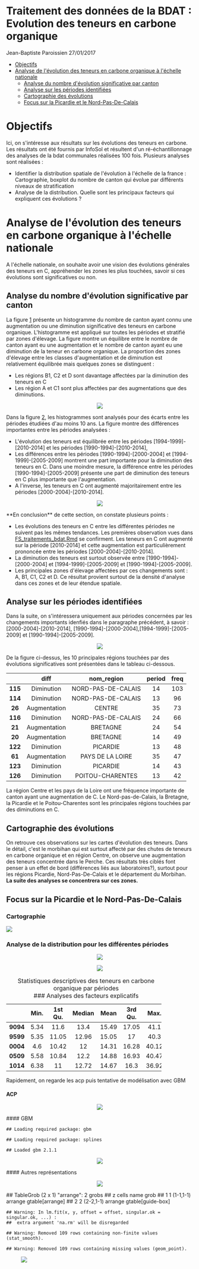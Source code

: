Traitement des données de la BDAT : Evolution des teneurs en carbone organique
================
Jean-Baptiste Paroissien
27/01/2017

-   [Objectifs](#objectifs)
-   [Analyse de l'évolution des teneurs en carbone organique à l'échelle nationale](#analyse-de-levolution-des-teneurs-en-carbone-organique-a-lechelle-nationale)
    -   [Analyse du nombre d'évolution significative par canton](#analyse-du-nombre-devolution-significative-par-canton)
    -   [Analyse sur les périodes identifiées](#analyse-sur-les-periodes-identifiees)
    -   [Cartographie des évolutions](#cartographie-des-evolutions)
    -   [Focus sur la Picardie et le Nord-Pas-De-Calais](#focus-sur-la-picardie-et-le-nord-pas-de-calais)

Objectifs
=========

Ici, on s'intéresse aux résultats sur les évolutions des teneurs en carbone. Les résultats ont été fournis par InfoSol et résultent d'un ré-échantillonnage des analyses de la bdat communales réalisées 100 fois. Plusieurs analyses sont réalisées :

-   Identifier la distribution spatiale de l'évolution à l'échelle de la france : Cartographie, boxplot du nombre de canton qui évolue par différents niveaux de stratification
-   Analyse de la distribution. Quelle sont les principaux facteurs qui expliquent ces évolutions ?

Analyse de l'évolution des teneurs en carbone organique à l'échelle nationale
=============================================================================

A l'échelle nationale, on souhaite avoir une vision des évolutions générales des teneurs en C, appréhender les zones les plus touchées, savoir si ces évolutions sont significatives ou non.

Analyse du nombre d'évolution significative par canton
------------------------------------------------------

La figure <A HREF="#histo_evolution">1</A> présente un histogramme du nombre de canton ayant connu une augmentation ou une diminution significative des teneurs en carbone organique. L'histogramme est appliqué sur toutes les périodes et stratifié par zones d'élevage.
La figure montre un équilibre entre le nombre de canton ayant eu une augmentation et le nombre de canton ayant eu une diminution de la teneur en carbone organique. La proportion des zones d'élevage entre les classes d'augmentation et de diminution est relativement équilibrée mais quelques zones se distinguent :

-   Les régions B1, C2 et D sont davantage affectées par la diminution des teneurs en C
-   Les région A et C1 sont plus affectées par des augmentations que des diminutions.

<figure style="text-align:center;">
<a name="histo_evolution"></a><img src="FS_traitements_bdatdiff_files/figure-markdown_github/unnamed-chunk-4-1.png">
<figcaption>
</figcaption>
</figure>
Dans la figure <A HREF="#histo_evolution_period">2</A>, les histogrammes sont analysés pour des écarts entre les périodes étudiées d'au moins 10 ans. La figure montre des différences importantes entre les périodes analysées :

-   L'évolution des teneurs est équilibrée entre les périodes \[1994-1999\]-\[2010-2014\] et les périodes \[1990-1994\]-\[2010-2014\],
-   Les différences entre les périodes \[1990-1994\]-\[2000-2004\] et \[1994-1999\]-\[2005-2009\] montrent une part importante pour la diminution des teneurs en C. Dans une moindre mesure, la différence entre les périodes \[1990-1994\]-\[2005-2009\] présente une part de diminution des teneurs en C plus importante que l'augmentation.
-   A l'inverse, les teneurs en C ont augmenté majoritairement entre les périodes \[2000-2004\]-\[2010-2014\].

<figure style="text-align:center;">
<a name="histo_evolution_period"></a><img src="FS_traitements_bdatdiff_files/figure-markdown_github/unnamed-chunk-5-1.png">
<figcaption>
</figcaption>
</figure>
**En conclusion** de cette section, on constate plusieurs points :

-   Les évolutions des teneurs en C entre les différentes périodes ne suivent pas les mêmes tendances. Les premières observation vues dans [FS\_traitements\_bdat.Rmd](https://github.com/Rosalien/GISEDSol/tree/master/Fichiers_suivis/Traitements/Suivis/FS_traitements_bdat.Rmd) se confirment. Les teneurs en C ont augmenté sur la période \[2010-2014\] et cette augmentation est particulièrement prononcée entre les périodes \[2000-2004\]-\[2010-2014\].
-   La diminution des teneurs est surtout observée entre \[1990-1994\]-\[2000-2004\] et \[1994-1999\]-\[2005-2009\] et \[1990-1994\]-\[2005-2009\].
-   Les principales zones d'élevage affectées par ces changements sont : A, B1, C1, C2 et D. Ce résultat provient surtout de la densité d'analyse dans ces zones et de leur étendue spatiale.

Analyse sur les périodes identifiées
------------------------------------

Dans la suite, on s'intéressera uniquement aux périodes concernées par les changements importants idenfiés dans le paragraphe précédent, à savoir : \[2000-2004\]-\[2010-2014\], \[1990-1994\]-\[2000-2004\],\[1994-1999\]-\[2005-2009\] et \[1990-1994\]-\[2005-2009\].

<figure style="text-align:center;">
<a name="bar_prairie"></a><img src="FS_traitements_bdatdiff_files/figure-markdown_github/unnamed-chunk-6-1.png">
<figcaption>
</figcaption>
</figure>
De la figure ci-dessus, les 10 principales régions touchées par des évolutions significatives sont présentées dans le tableau ci-dessous.

|         |     diff     |     nom\_region    | period | freq |
|:-------:|:------------:|:------------------:|:------:|:----:|
| **115** |  Diminution  | NORD-PAS-DE-CALAIS |   14   |  103 |
| **114** |  Diminution  | NORD-PAS-DE-CALAIS |   13   |  96  |
|  **26** | Augmentation |       CENTRE       |   35   |  73  |
| **116** |  Diminution  | NORD-PAS-DE-CALAIS |   24   |  66  |
|  **21** | Augmentation |      BRETAGNE      |   24   |  54  |
|  **20** | Augmentation |      BRETAGNE      |   14   |  49  |
| **122** |  Diminution  |      PICARDIE      |   13   |  48  |
|  **61** | Augmentation |  PAYS DE LA LOIRE  |   35   |  47  |
| **123** |  Diminution  |      PICARDIE      |   14   |  43  |
| **126** |  Diminution  |  POITOU-CHARENTES  |   13   |  42  |

La région Centre et les pays de la Loire ont une fréquence importante de canton ayant une augmentation de C.
Le Nord-pas-de-Calais, la Bretagne, la Picardie et le Poitou-Charentes sont les principales régions touchées par des diminutions en C.

Cartographie des évolutions
---------------------------

On retrouve ces observations sur les cartes d'évolution des teneurs. Dans le détail, c'est le morbihan qui est surtout affecté par des chutes de teneurs en carbone organique et en région Centre, on observe une augmentation des teneurs concentrée dans le Perche.
Ces résultats très ciblés font penser à un effet de bord (différences liés aux laboratoires?), surtout pour les régions Picardie, Nord-Pas-De-Calais et le département du Morbihan. **La suite des analyses se concentrera sur ces zones.**

Focus sur la Picardie et le Nord-Pas-De-Calais
----------------------------------------------

### Cartographie

![](/media/sf_GIS_ED/Dev/Scripts/master//Fichiers_suivis/Traitements/Fichiers/Median_evolu_c31_32.png)

### Analyse de la distribution pour les différentes périodes

<figure style="text-align:center;">
<a name="cdf_picardieNPC"></a><img src="FS_traitements_bdatdiff_files/figure-markdown_github/cdf_fr-1.png">
<figcaption>
</figcaption>
</figure>
<figure style="text-align:center;">
<a name="boxplot_picardieNPC"></a><img src="FS_traitements_bdatdiff_files/figure-markdown_github/boxplot_fr-1.png">
<figcaption>
</figcaption>
</figure>
<table style="width:83%;">
<caption>Statistiques descriptives des teneurs en carbone organique par périodes<br />
### Analyses des facteurs explicatifs</caption>
<colgroup>
<col width="15%" />
<col width="9%" />
<col width="13%" />
<col width="12%" />
<col width="9%" />
<col width="13%" />
<col width="8%" />
</colgroup>
<thead>
<tr class="header">
<th align="center"> </th>
<th align="center">Min.</th>
<th align="center">1st Qu.</th>
<th align="center">Median</th>
<th align="center">Mean</th>
<th align="center">3rd Qu.</th>
<th align="center">Max.</th>
</tr>
</thead>
<tbody>
<tr class="odd">
<td align="center"><strong>9094</strong></td>
<td align="center">5.34</td>
<td align="center">11.6</td>
<td align="center">13.4</td>
<td align="center">15.49</td>
<td align="center">17.05</td>
<td align="center">41.1</td>
</tr>
<tr class="even">
<td align="center"><strong>9599</strong></td>
<td align="center">5.35</td>
<td align="center">11.05</td>
<td align="center">12.96</td>
<td align="center">15.05</td>
<td align="center">17</td>
<td align="center">40.3</td>
</tr>
<tr class="odd">
<td align="center"><strong>0004</strong></td>
<td align="center">4.6</td>
<td align="center">10.42</td>
<td align="center">12</td>
<td align="center">14.31</td>
<td align="center">16.28</td>
<td align="center">40.12</td>
</tr>
<tr class="even">
<td align="center"><strong>0509</strong></td>
<td align="center">5.58</td>
<td align="center">10.84</td>
<td align="center">12.2</td>
<td align="center">14.88</td>
<td align="center">16.93</td>
<td align="center">40.47</td>
</tr>
<tr class="odd">
<td align="center"><strong>1014</strong></td>
<td align="center">6.38</td>
<td align="center">11</td>
<td align="center">12.72</td>
<td align="center">14.67</td>
<td align="center">16.3</td>
<td align="center">36.92</td>
</tr>
</tbody>
</table>

Rapidement, on regarde les acp puis tentative de modélisation avec GBM

#### ACP

<figure style="text-align:center;">
<a name="acp_evolution_picardie"></a><img src="FS_traitements_bdatdiff_files/figure-markdown_github/unnamed-chunk-11-1.png">
<figcaption>
</figcaption>
</figure>
#### GBM

    ## Loading required package: gbm

    ## Loading required package: splines

    ## Loaded gbm 2.1.1

<figure style="text-align:center;">
<a name="gbm_fr"></a><img src="FS_traitements_bdatdiff_files/figure-markdown_github/unnamed-chunk-13-1.png">
<figcaption>
</figcaption>
</figure>
#### Autres représentations

<figure style="text-align:center;">
<a name="boxplot_NPC_picardie"></a><img src="FS_traitements_bdatdiff_files/figure-markdown_github/unnamed-chunk-14-1.png">
<figcaption>
</figcaption>
</figure>
    ## TableGrob (2 x 1) "arrange": 2 grobs
    ##   z     cells    name              grob
    ## 1 1 (1-1,1-1) arrange   gtable[arrange]
    ## 2 2 (2-2,1-1) arrange gtable[guide-box]

    ## Warning: In lm.fit(x, y, offset = offset, singular.ok = singular.ok, ...) :
    ##  extra argument 'na.rm' will be disregarded

    ## Warning: Removed 109 rows containing non-finite values (stat_smooth).

    ## Warning: Removed 109 rows containing missing values (geom_point).

<figure>
<img src="FS_traitements_bdatdiff_files/figure-markdown_github/unnamed-chunk-15-1.png">
<figcaption>
</figcaption>
</figure>
